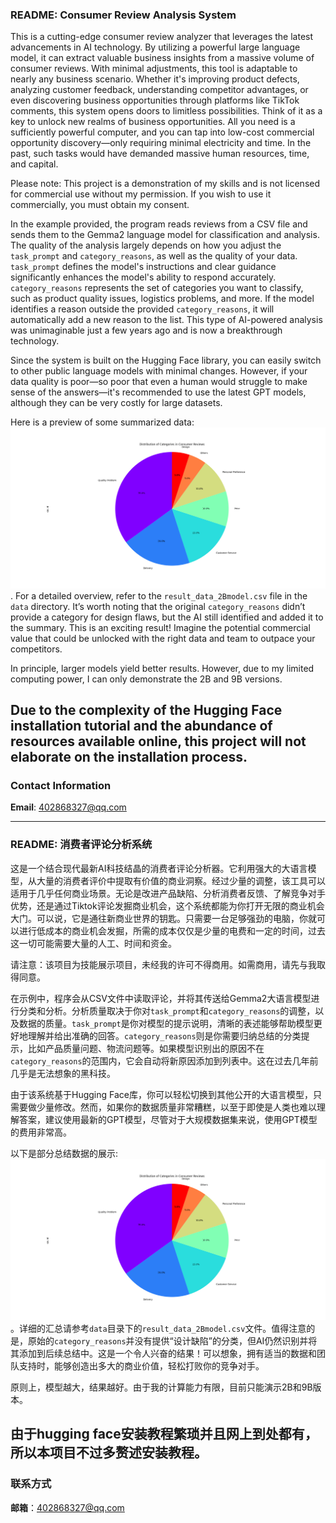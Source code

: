 ### **README: Consumer Review Analysis System**

This is a cutting-edge consumer review analyzer that leverages the latest advancements in AI technology. By utilizing a powerful large language model, it can extract valuable business insights from a massive volume of consumer reviews. With minimal adjustments, this tool is adaptable to nearly any business scenario. Whether it's improving product defects, analyzing customer feedback, understanding competitor advantages, or even discovering business opportunities through platforms like TikTok comments, this system opens doors to limitless possibilities. Think of it as a key to unlock new realms of business opportunities. All you need is a sufficiently powerful computer, and you can tap into low-cost commercial opportunity discovery—only requiring minimal electricity and time. In the past, such tasks would have demanded massive human resources, time, and capital. 

Please note: This project is a demonstration of my skills and is not licensed for commercial use without my permission. If you wish to use it commercially, you must obtain my consent.

In the example provided, the program reads reviews from a CSV file and sends them to the Gemma2 language model for classification and analysis. The quality of the analysis largely depends on how you adjust the `task_prompt` and `category_reasons`, as well as the quality of your data. `task_prompt` defines the model's instructions and clear guidance significantly enhances the model's ability to respond accurately. `category_reasons` represents the set of categories you want to classify, such as product quality issues, logistics problems, and more. If the model identifies a reason outside the provided `category_reasons`, it will automatically add a new reason to the list. This type of AI-powered analysis was unimaginable just a few years ago and is now a breakthrough technology. 

Since the system is built on the Hugging Face library, you can easily switch to other public language models with minimal changes. However, if your data quality is poor—so poor that even a human would struggle to make sense of the answers—it's recommended to use the latest GPT models, although they can be very costly for large datasets.

Here is a preview of some summarized data: ![images](images/text_2b_model_p2.png). For a detailed overview, refer to the `result_data_2Bmodel.csv` file in the `data` directory. It’s worth noting that the original `category_reasons` didn’t provide a category for design flaws, but the AI still identified and added it to the summary. This is an exciting result! Imagine the potential commercial value that could be unlocked with the right data and team to outpace your competitors.

In principle, larger models yield better results. However, due to my limited computing power, I can only demonstrate the 2B and 9B versions. 

Due to the complexity of the Hugging Face installation tutorial and the abundance of resources available online, this project will not elaborate on the installation process.
---

### **Contact Information**

**Email**: 402868327@qq.com

---

### **README: 消费者评论分析系统**

这是一个结合现代最新AI科技结晶的消费者评论分析器。它利用强大的大语言模型，从大量的消费者评价中提取有价值的商业洞察。经过少量的调整，该工具可以适用于几乎任何商业场景。无论是改进产品缺陷、分析消费者反馈、了解竞争对手优势，还是通过Tiktok评论发掘商业机会，这个系统都能为你打开无限的商业机会大门。可以说，它是通往新商业世界的钥匙。只需要一台足够强劲的电脑，你就可以进行低成本的商业机会发掘，所需的成本仅仅是少量的电费和一定的时间，过去这一切可能需要大量的人工、时间和资金。

请注意：该项目为技能展示项目，未经我的许可不得商用。如需商用，请先与我取得同意。

在示例中，程序会从CSV文件中读取评论，并将其传送给Gemma2大语言模型进行分类和分析。分析质量取决于你对`task_prompt`和`category_reasons`的调整，以及数据的质量。`task_prompt`是你对模型的提示说明，清晰的表述能够帮助模型更好地理解并给出准确的回答。`category_reasons`则是你需要归纳总结的分类提示，比如产品质量问题、物流问题等。如果模型识别出的原因不在`category_reasons`的范围内，它会自动将新原因添加到列表中。这在过去几年前几乎是无法想象的黑科技。

由于该系统基于Hugging Face库，你可以轻松切换到其他公开的大语言模型，只需要做少量修改。然而，如果你的数据质量非常糟糕，以至于即使是人类也难以理解答案，建议使用最新的GPT模型，尽管对于大规模数据集来说，使用GPT模型的费用非常高。

以下是部分总结数据的展示: ![images](images/text_2b_model_p2.png)。详细的汇总请参考`data`目录下的`result_data_2Bmodel.csv`文件。值得注意的是，原始的`category_reasons`并没有提供“设计缺陷”的分类，但AI仍然识别并将其添加到后续总结中。这是一个令人兴奋的结果！可以想象，拥有适当的数据和团队支持时，能够创造出多大的商业价值，轻松打败你的竞争对手。

原则上，模型越大，结果越好。由于我的计算能力有限，目前只能演示2B和9B版本。

由于hugging face安装教程繁琐并且网上到处都有，所以本项目不过多赘述安装教程。
---

### **联系方式**

**邮箱**：402868327@qq.com